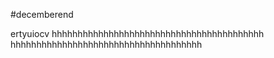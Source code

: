 #decemberend

ertyuiocv hhhhhhhhhhhhhhhhhhhhhhhhhhhhhhhhhhhhhhhhh hhhhhhhhhhhhhhhhhhhhhhhhhhhhhhhhhhhhh
